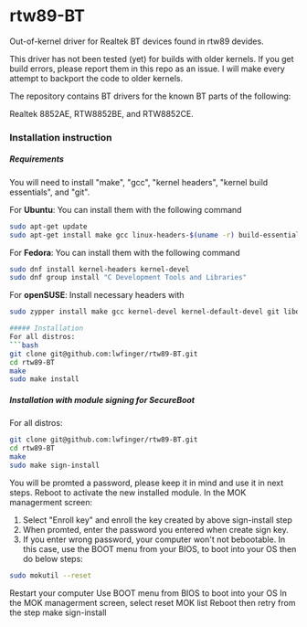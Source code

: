 # rtw89-BT
Out-of-kernel driver for Realtek BT devices found in rtw89 devides.

This driver has not been tested (yet) for builds with older kernels.
If you get build errors, please report them in this repo as an issue.
I will make every attempt to backport the code to older kernels.

The repository contains BT drivers for the known BT parts of the following:

Realtek 8852AE, RTW8852BE, and RTW8852CE.

### Installation instruction
##### Requirements
You will need to install "make", "gcc", "kernel headers", "kernel build essentials", and "git".

For **Ubuntu**: You can install them with the following command
```bash
sudo apt-get update
sudo apt-get install make gcc linux-headers-$(uname -r) build-essential git
```
For **Fedora**: You can install them with the following command
```bash
sudo dnf install kernel-headers kernel-devel
sudo dnf group install "C Development Tools and Libraries"
```
For **openSUSE**: Install necessary headers with
```bash
sudo zypper install make gcc kernel-devel kernel-default-devel git libopenssl-devel

##### Installation
For all distros:
```bash
git clone git@github.com:lwfinger/rtw89-BT.git
cd rtw89-BT
make
sudo make install
```

##### Installation with module signing for SecureBoot
For all distros:
```bash
git clone git@github.com:lwfinger/rtw89-BT.git
cd rtw89-BT
make
sudo make sign-install
```
You will be promted a password, please keep it in mind and use it in next steps.
Reboot to activate the new installed module.
In the MOK managerment screen:
1. Select "Enroll key" and enroll the key created by above sign-install step
2. When promted, enter the password you entered when create sign key. 
3. If you enter wrong password, your computer won't not bebootable. In this case,
   use the BOOT menu from your BIOS, to boot into your OS then do below steps:
```bash
sudo mokutil --reset
```
Restart your computer
Use BOOT menu from BIOS to boot into your OS
In the MOK managerment screen, select reset MOK list
Reboot then retry from the step make sign-install


